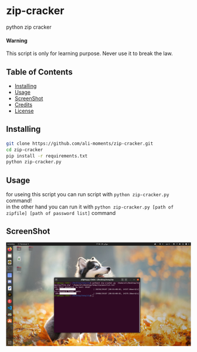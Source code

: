 # zip-cracker

python zip cracker

#### Warning
This script is only for learning purpose.
Never use it to break the law.

## Table of Contents
* [Installing](https://github.com/ali-moments/zip-cracker#installing)
* [Usage](https://github.com/ali-moments/zip-cracker#usage)
* [ScreenShot](https://github.com/ali-moments/zip-cracker#screenshot)
* [Credits](https://github.com/ali-moments/zip-cracker#credits)
* [License](https://github.com/ali-moments/zip-cracker#license)

## Installing
```bash
git clone https://github.com/ali-moments/zip-cracker.git
cd zip-cracker
pip install -r requirements.txt
python zip-cracker.py
```

## Usage
for useing this script you can run script with `python zip-cracker.py` command! <br>
in the other hand you can run it with `python zip-cracker.py [path of zipfile] [path of password list]` command

## ScreenShot

![screenshot](screenshot.png)

